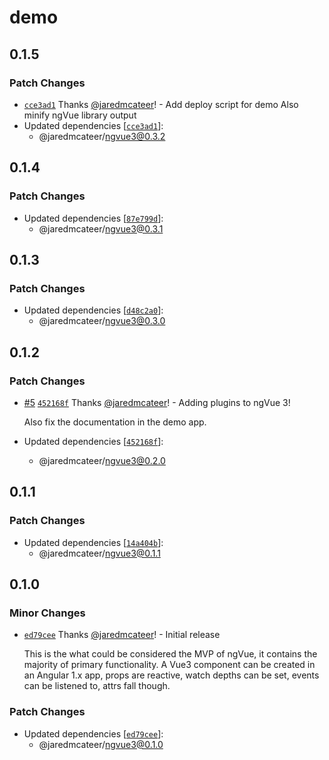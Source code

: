 # demo

## 0.1.5

### Patch Changes

- [`cce3ad1`](https://github.com/jaredmcateer/ngVue3/commit/cce3ad1da6a261bca8b053eb1b190a095c88ef56) Thanks [@jaredmcateer](https://github.com/jaredmcateer)! - Add deploy script for demo
  Also minify ngVue library output
- Updated dependencies [[`cce3ad1`](https://github.com/jaredmcateer/ngVue3/commit/cce3ad1da6a261bca8b053eb1b190a095c88ef56)]:
  - @jaredmcateer/ngvue3@0.3.2

## 0.1.4

### Patch Changes

- Updated dependencies [[`87e799d`](https://github.com/jaredmcateer/ngVue3/commit/87e799d6c9611e66965ca002e07a89e8539b17ed)]:
  - @jaredmcateer/ngvue3@0.3.1

## 0.1.3

### Patch Changes

- Updated dependencies [[`d48c2a0`](https://github.com/jaredmcateer/ngVue3/commit/d48c2a0a6ab389f442f00e8cde3a9ab6388f1244)]:
  - @jaredmcateer/ngvue3@0.3.0

## 0.1.2

### Patch Changes

- [#5](https://github.com/jaredmcateer/ngVue3/pull/5) [`452168f`](https://github.com/jaredmcateer/ngVue3/commit/452168f577e6af5945ba2f1f6e069184a1fab639) Thanks [@jaredmcateer](https://github.com/jaredmcateer)! - Adding plugins to ngVue 3!

  Also fix the documentation in the demo app.

- Updated dependencies [[`452168f`](https://github.com/jaredmcateer/ngVue3/commit/452168f577e6af5945ba2f1f6e069184a1fab639)]:
  - @jaredmcateer/ngvue3@0.2.0

## 0.1.1

### Patch Changes

- Updated dependencies [[`14a404b`](https://github.com/jaredmcateer/ngVue3/commit/14a404b6d9f2000759411012350687cea6de00d3)]:
  - @jaredmcateer/ngvue3@0.1.1

## 0.1.0

### Minor Changes

- [`ed79cee`](https://github.com/jaredmcateer/ngVue3/commit/ed79cee087f1474ab5ee744d6ead97651c32e5cf) Thanks [@jaredmcateer](https://github.com/jaredmcateer)! - Initial release

  This is the what could be considered the MVP of ngVue, it contains the majority of primary functionality. A Vue3 component can be created in an Angular 1.x app, props are reactive, watch depths can be set, events can be listened to, attrs fall though.

### Patch Changes

- Updated dependencies [[`ed79cee`](https://github.com/jaredmcateer/ngVue3/commit/ed79cee087f1474ab5ee744d6ead97651c32e5cf)]:
  - @jaredmcateer/ngvue3@0.1.0

